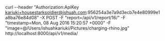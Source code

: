 curl --header "Authorization:ApiKey kariuki+housestarksoldier@ishuah.com:956254a3e7a9d3ecb7e4e80999e1a8ba76e84d08" -X POST -F "report=/api/v1/report/16/" -F "timestamp=Mon, 08 Aug 2016 15:20:57 +0000" -F "image=@/Users/ishuahkariuki/Pictures/charging-rhino.jpg"  http://localhost:8000/api/v1/media/
